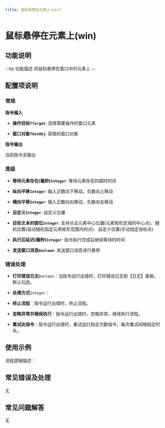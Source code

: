 ```yaml
---
title: 鼠标悬停在元素上(win)
---
```


# 鼠标悬停在元素上(win)

## 功能说明

:::tip 功能描述
将鼠标悬停在窗口中的元素上
:::

## 配置项说明

### 常规

**指令输入**

- **操作目标`TTarget`**: 选择需要操作的窗口元素

- **窗口对象`TWinObj`**: 获取的窗口对象


**指令输出**

当前指令无输出

### 高级

- **等待元素存在(毫秒)`Integer`**: 等待元素存在的超时时间

- **纵向平移`Integer`**: 输入正数向下移动，负数向上移动

- **横向平移`Integer`**: 输入正数向右移动，负数向左移动

- **自定义`Integer`**: 自定义位置

- **目标文本的部位`Integer`**: 支持点击元素中心位置(元素矩形区域的中心点)、随机位置(自动随机指定元素矩形范围内的点)、自定义位置(手动指定目标点)

- **执行后延迟(毫秒)`Integer`**: 指令执行完成后继续等待的时间

- **发送窗口消息`Boolean`**: 发送窗口消息进行悬停

### 错误处理

- **打印错误日志**`Boolean`：当指令运行出错时，打印错误日志到【日志】面板。默认勾选。

- **处理方式**`Integer`：

 - **终止流程**：指令运行出错时，终止流程。

 - **忽略异常并继续执行**：指令运行出错时，忽略异常，继续执行流程。

 - **重试此指令**：指令运行出错时，重试运行指定次数指令，每次重试间隔指定时长。

## 使用示例

流程逻辑描述：

## 常见错误及处理

无

## 常见问题解答

无

